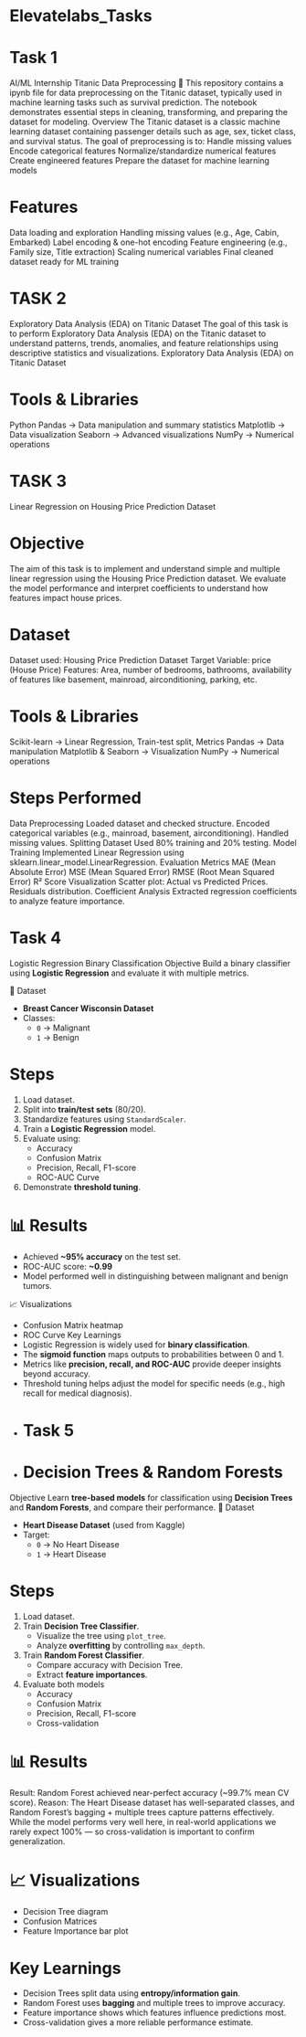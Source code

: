 # Elevatelabs_Tasks
# Task 1
AI/ML Internship
Titanic Data Preprocessing 🚢
This repository contains a ipynb file for data preprocessing on the Titanic dataset, typically used in machine learning tasks such as survival prediction. The notebook demonstrates essential steps in cleaning, transforming, and preparing the dataset for modeling.
Overview
The Titanic dataset is a classic machine learning dataset containing passenger details such as age, sex, ticket class, and survival status.
The goal of preprocessing is to:
Handle missing values
Encode categorical features
Normalize/standardize numerical features
Create engineered features
Prepare the dataset for machine learning models
# Features
Data loading and exploration
Handling missing values (e.g., Age, Cabin, Embarked)
Label encoding & one-hot encoding
Feature engineering (e.g., Family size, Title extraction)
Scaling numerical variables
Final cleaned dataset ready for ML training

# TASK 2
Exploratory Data Analysis (EDA) on Titanic Dataset
The goal of this task is to perform Exploratory Data Analysis (EDA) on the Titanic dataset to understand patterns, trends, anomalies, and feature relationships using descriptive statistics and visualizations.
Exploratory Data Analysis (EDA) on Titanic Dataset
# Tools & Libraries
Python
Pandas → Data manipulation and summary statistics
Matplotlib → Data visualization
Seaborn → Advanced visualizations
NumPy → Numerical operations

# TASK 3
Linear Regression on Housing Price Prediction Dataset
# Objective
The aim of this task is to implement and understand simple and multiple linear regression using the Housing Price Prediction dataset. We evaluate the model performance and interpret coefficients to understand how features impact house prices.
# Dataset
Dataset used: Housing Price Prediction Dataset
Target Variable: price (House Price)
Features: Area, number of bedrooms, bathrooms, availability of features like basement, mainroad, airconditioning, parking, etc.
# Tools & Libraries
Scikit-learn → Linear Regression, Train-test split, Metrics
Pandas → Data manipulation
Matplotlib & Seaborn → Visualization
NumPy → Numerical operations
# Steps Performed
Data Preprocessing
Loaded dataset and checked structure.
Encoded categorical variables (e.g., mainroad, basement, airconditioning).
Handled missing values.
Splitting Dataset
Used 80% training and 20% testing.
Model Training
Implemented Linear Regression using sklearn.linear_model.LinearRegression.
Evaluation Metrics
MAE (Mean Absolute Error)
MSE (Mean Squared Error)
RMSE (Root Mean Squared Error)
R² Score
Visualization
Scatter plot: Actual vs Predicted Prices.
Residuals distribution.
Coefficient Analysis
Extracted regression coefficients to analyze feature importance.
# Task 4
Logistic Regression Binary Classification 
Objective
Build a binary classifier using **Logistic Regression** and evaluate it with multiple metrics.

📂 Dataset
- **Breast Cancer Wisconsin Dataset** 
- Classes:
  - `0` → Malignant
  - `1` → Benign
# Steps
1. Load dataset.
2. Split into **train/test sets** (80/20).
3. Standardize features using `StandardScaler`.
4. Train a **Logistic Regression** model.
5. Evaluate using:
   - Accuracy
   - Confusion Matrix
   - Precision, Recall, F1-score
   - ROC-AUC Curve
6. Demonstrate **threshold tuning**.

# 📊 Results
- Achieved **~95% accuracy** on the test set.
- ROC-AUC score: **~0.99**
- Model performed well in distinguishing between malignant and benign tumors.

📈 Visualizations
- Confusion Matrix heatmap
- ROC Curve
 Key Learnings
- Logistic Regression is widely used for **binary classification**.
- The **sigmoid function** maps outputs to probabilities between 0 and 1.
- Metrics like **precision, recall, and ROC-AUC** provide deeper insights beyond accuracy.
- Threshold tuning helps adjust the model for specific needs (e.g., high recall for medical diagnosis).
- # Task 5
- # Decision Trees & Random Forests 
 Objective
Learn **tree-based models** for classification using **Decision Trees** and **Random Forests**, and compare their performance.
📂 Dataset
- **Heart Disease Dataset** (used from Kaggle)
- Target: 
  - `0` → No Heart Disease
  - `1` → Heart Disease
# Steps
1. Load dataset.
2. Train **Decision Tree Classifier**.
   - Visualize the tree using `plot_tree`.
   - Analyze **overfitting** by controlling `max_depth`.
3. Train **Random Forest Classifier**.
   - Compare accuracy with Decision Tree.
   - Extract **feature importances**.
4. Evaluate both models
   - Accuracy
   - Confusion Matrix
   - Precision, Recall, F1-score
   - Cross-validation

# 📊 Results
Result: Random Forest achieved near-perfect accuracy (~99.7% mean CV score).
Reason: The Heart Disease dataset has well-separated classes, and Random Forest’s bagging + multiple trees capture patterns effectively.
 While the model performs very well here, in real-world applications we rarely expect 100% — so cross-validation is important to confirm generalization.

# 📈 Visualizations
- Decision Tree diagram
- Confusion Matrices
- Feature Importance bar plot

# Key Learnings
- Decision Trees split data using **entropy/information gain**.
- Random Forest uses **bagging** and multiple trees to improve accuracy.
- Feature importance shows which features influence predictions most.
- Cross-validation gives a more reliable performance estimate.


